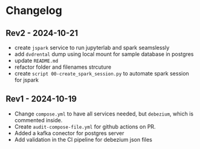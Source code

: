 # Changelog
## Rev2 - 2024-10-21
- create `jspark` service to run jupyterlab and spark seamslessly
- add `dvdrental` dump using local mount for sample database in postgres
- update `README.md`
- refactor folder and filenames strcuture
- create `script 00-create_spark_session.py` to automate spark session for jspark

## Rev1 - 2024-10-19
- Change `compose.yml` to have all services needed, but `debezium`, which is commented inside.
- Create `audit-compose-file.yml` for github actions on PR.
- Added a kafka conector for postgres server
- Add validation in the CI pipeline for debezium json files

